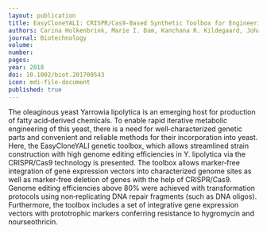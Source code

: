 ```yaml
---
layout: publication
title: EasyCloneYALI: CRISPR/Cas9‐Based Synthetic Toolbox for Engineering of the Yeast Yarrowia lipolytica
authors: Carina Holkenbrink, Marie I. Dam, Kanchana R. Kildegaard, Johannes Beder, Jonathan Dahlin, David Doménech Belda, Irina Borodina
journal: Biotechnology
volume: 
number: 
pages: 
year: 2018
doi: 10.1002/biot.201700543
icon: mdi-file-document
published: true
---
```

The oleaginous yeast Yarrowia lipolytica is an emerging host for production of fatty acid‐derived chemicals. To enable rapid iterative metabolic engineering of this yeast, there is a need for well‐characterized genetic parts and convenient and reliable methods for their incorporation into yeast. Here, the EasyCloneYALI genetic toolbox, which allows streamlined strain construction with high genome editing efficiencies in Y. lipolytica via the CRISPR/Cas9 technology is presented. The toolbox allows marker‐free integration of gene expression vectors into characterized genome sites as well as marker‐free deletion of genes with the help of CRISPR/Cas9. Genome editing efficiencies above 80% were achieved with transformation protocols using non‐replicating DNA repair fragments (such as DNA oligos). Furthermore, the toolbox includes a set of integrative gene expression vectors with prototrophic markers conferring resistance to hygromycin and nourseothricin.

